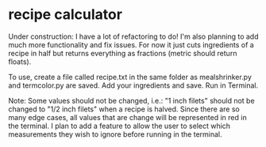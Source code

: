 # recipe calculator
Under construction: 
I have a lot of refactoring to do! I'm also planning to add much more functionality and fix issues. For now it just cuts ingredients of a recipe in half but returns everything as fractions (metric should return floats).

To use, create a file called recipe.txt in the same folder as mealshrinker.py and termcolor.py are saved. Add your ingredients and save. Run in Terminal. 

Note: Some values should not be changed, i.e.: "1 inch filets" should not be changed to "1/2 inch filets" when a recipe is halved. Since there are so many edge cases, all values that are change will be represented in red in the terminal.  I plan to add a feature to allow the user to select which measurements they wish to ignore before running in the terminal. 
